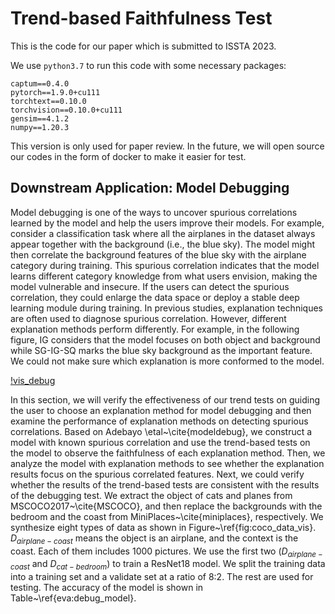 # Trend-based Faithfulness Test

This is the code for our paper which is submitted to ISSTA 2023.

We use `python3.7` to run this code with some necessary packages:

```text
captum==0.4.0
pytorch==1.9.0+cu111
torchtext==0.10.0
torchvision==0.10.0+cu111
gensim==4.1.2
numpy==1.20.3

```

This version is only used for paper review. In the future, we will open source our codes in the form of docker to make it easier for test.

## Downstream Application: Model Debugging

Model debugging is one of the ways to uncover spurious correlations learned by the model and help the users improve their models. For example, consider a classification task where all the airplanes in the dataset always appear together with the background (i.e., the blue sky). The model might then correlate the background features of the blue sky with the airplane category during training. This spurious correlation indicates that the model learns different category knowledge from what users envision, making the model vulnerable and insecure. If the users can detect the spurious correlation, they could enlarge the data space or deploy a stable deep learning module during training. In previous studies, explanation techniques are often used to diagnose spurious correlation. However, different explanation methods perform differently. For example, in the following figure, IG considers that the model focuses on both object and background while SG-IG-SQ marks the blue sky background as the important feature. We could not make sure which explanation is more conformed to the model.

[!vis_debug](https://github.com/JenniferHo97/XAI-TREND-TEST/blob/main/images/vis_debug.png)

In this section, we will verify the effectiveness of our trend tests on guiding the user to choose an explanation method for model debugging and then examine the performance of explanation methods on detecting spurious correlations. Based on Adebayo \etal~\cite{modeldebug}, we construct a model with known spurious correlation and use the trend-based tests on the model to observe the faithfulness of each explanation method. Then, we analyze the model with explanation methods to see whether the explanation results focus on the spurious correlated features. Next, we could verify whether the results of the trend-based tests are consistent with the results of the debugging test. We extract the object of cats and planes from MSCOCO2017~\cite{MSCOCO}, and then replace the backgrounds with the bedroom and the coast from MiniPlaces~\cite{miniplaces}, respectively. We synthesize eight types of data as shown in Figure~\ref{fig:coco_data_vis}. $D_{airplane-coast}$ means the object is an airplane, and the context is the coast. Each of them includes $1000$ pictures. We use the first two ($D_{airplane-coast}$ and $D_{cat-bedroom}$) to train a ResNet18 model. We split the training data into a training set and a validate set at a ratio of 8:2. The rest are used for testing. The accuracy of the model is shown in Table~\ref{eva:debug_model}.
